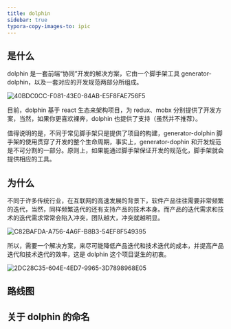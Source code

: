 ```yaml
---
title: dolphin
sidebar: true
typora-copy-images-to: ipic
---
```


## 是什么

dolphin 是一套前端“协同”开发的解决方案，它由一个脚手架工具 generator-dolphin，以及一套对应的开发规范两部分所组成。

![40BDC0CC-F081-43E0-84AB-E5F8FAE756F5](http://o6ul1xz4z.bkt.clouddn.com/2017-12-17-40BDC0CC-F081-43E0-84AB-E5F8FAE756F5.png)

目前，dolphin 基于 react 生态来架构项目，为 redux、mobx 分别提供了开发方案，当然，如果你更喜欢裸奔，dolphin 也提供了支持（虽然并不推荐）。

值得说明的是，不同于常见脚手架只是提供了项目的构建，generator-dolphin 脚手架的使用贯穿了开发的整个生命周期，事实上，generator-dophin 和开发规范是不可分割的一部分。原则上，如果能通过脚手架保证开发的规范化，脚手架就会提供相应的工具。

## 为什么

不同于许多传统行业，在互联网的高速发展的背景下，软件产品往往需要非常频繁的迭代，当然，同样频繁迭代的还有支持产品的技术本身。而产品的迭代需求和技术的迭代需求常常会陷入冲突，团队越大，冲突就越明显。

![C82BAFDA-A756-4A6F-B8B3-54EF8F549395](http://o6ul1xz4z.bkt.clouddn.com/2017-12-17-C82BAFDA-A756-4A6F-B8B3-54EF8F549395.png)

所以，需要一个解决方案，来尽可能降低产品迭代和技术迭代的成本，并提高产品迭代和技术迭代的效率，这是 dolphin 这个项目诞生的初衷。

![2DC28C35-604E-4ED7-9965-3D7898968E05](http://o6ul1xz4z.bkt.clouddn.com/2017-12-17-2DC28C35-604E-4ED7-9965-3D7898968E05.png)





## 路线图



## 关于 dolphin 的命名

